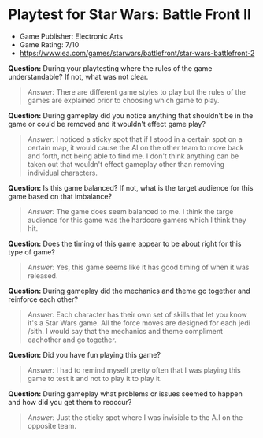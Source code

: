 # Playtest for Star Wars: Battle Front II

* Game Publisher: Electronic Arts
* Game Rating: 7/10
* https://www.ea.com/games/starwars/battlefront/star-wars-battlefront-2

**Question:** During your playtesting where the rules of the game understandable? If not, what was not clear.
> _Answer:_ There are different game styles to play but the rules of the games are explained prior to choosing
which game to play.

**Question:** During gameplay did you notice anything that shouldn't be in the game or could be removed and it wouldn't effect game play?
> _Answer:_ I noticed a sticky spot that if I stood in a certain spot on a certain map, it would cause the AI on the other team
> to move back and forth, not being able to find me. I don't think anything can be taken out that wouldn't effect gameplay other than
> removing individual characters.

**Question:** Is this game balanced? If not, what is the target audience for this game based on that imbalance?
> _Answer:_ The game does seem balanced to me. I think the targe audience for this game was the hardcore gamers which I think they hit.

**Question:** Does the timing of this game appear to be about right for this type of game?
> _Answer:_ Yes, this game seems like it has good timing of when it was released.

**Question:** During gameplay did the mechanics and theme go together and reinforce each other?
> _Answer:_ Each character has their own set of skills that let you know it's a Star Wars game. All the force moves are designed for
> each jedi /sith. I would say that the mechanics and theme compliment eachother and go together.

**Question:** Did you have fun playing this game?
> _Answer:_ I had to remind myself pretty often that I was playing this game to test it and not to play it to play it.

**Question:** During gameplay what problems or issues seemed to happen and how did you get them to reoccur?
> _Answer:_ Just the sticky spot where I was invisible to the A.I on the opposite team.
